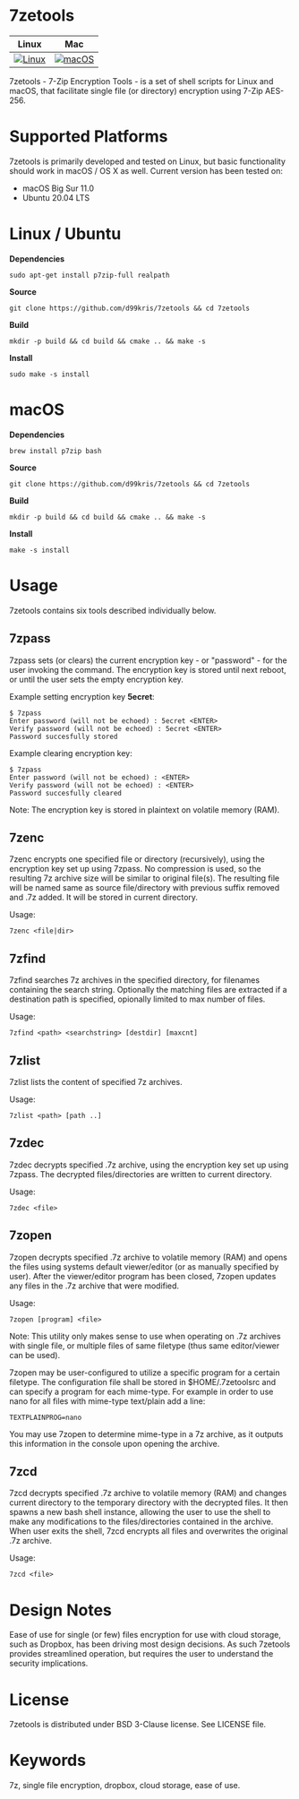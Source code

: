 7zetools
========

| **Linux** | **Mac** |
|-----------|---------|
| [![Linux](https://github.com/d99kris/7zetools/workflows/Linux/badge.svg)](https://github.com/d99kris/7zetools/actions?query=workflow%3ALinux) | [![macOS](https://github.com/d99kris/7zetools/workflows/macOS/badge.svg)](https://github.com/d99kris/7zetools/actions?query=workflow%3AmacOS) |

7zetools - 7-Zip Encryption Tools - is a set of shell scripts for Linux and macOS, that 
facilitate single file (or directory) encryption using 7-Zip AES-256.

Supported Platforms
===================
7zetools is primarily developed and tested on Linux, but basic functionality should work in macOS / OS X as well. Current version has been tested on:
- macOS Big Sur 11.0
- Ubuntu 20.04 LTS

Linux / Ubuntu
==============

**Dependencies**

    sudo apt-get install p7zip-full realpath

**Source**

    git clone https://github.com/d99kris/7zetools && cd 7zetools

**Build**

    mkdir -p build && cd build && cmake .. && make -s

**Install**

    sudo make -s install

macOS
=====

**Dependencies**

    brew install p7zip bash

**Source**

    git clone https://github.com/d99kris/7zetools && cd 7zetools

**Build**

    mkdir -p build && cd build && cmake .. && make -s

**Install**

    make -s install

Usage
=====
7zetools contains six tools described individually below. 

7zpass
------
7zpass sets (or clears) the current encryption key - or "password" - for the 
user invoking the command. The encryption key is stored until next reboot, or
until the user sets the empty encryption key.

Example setting encryption key __5ecret__:

    $ 7zpass
    Enter password (will not be echoed) : 5ecret <ENTER>
    Verify password (will not be echoed) : 5ecret <ENTER>
    Password succesfully stored

Example clearing encryption key:

    $ 7zpass
    Enter password (will not be echoed) : <ENTER>
    Verify password (will not be echoed) : <ENTER>
    Password succesfully cleared

Note: The encryption key is stored in plaintext on volatile memory (RAM).

7zenc
-----
7zenc encrypts one specified file or directory (recursively), using the
encryption key set up using 7zpass. No compression is used, so the resulting
7z archive size will be similar to original file(s). The resulting file will be
named same as source file/directory with previous suffix removed and .7z added.
It will be stored in current directory.

Usage:

    7zenc <file|dir>

7zfind
------
7zfind searches 7z archives in the specified directory, for filenames
containing the search string. Optionally the matching files are
extracted if a destination path is specified, opionally limited to max
number of files.

Usage:

    7zfind <path> <searchstring> [destdir] [maxcnt]

7zlist
------
7zlist lists the content of specified 7z archives.

Usage:

    7zlist <path> [path ..]

7zdec
-----
7zdec decrypts specified .7z archive, using the encryption key set up using
7zpass. The decrypted files/directories are written to current directory.

Usage:

    7zdec <file>

7zopen
------
7zopen decrypts specified .7z archive to volatile memory (RAM) and opens the
files using systems default viewer/editor (or as manually specified by user). 
After the viewer/editor program has been closed, 7zopen updates any files in the
.7z archive that were modified.

Usage:

    7zopen [program] <file>

Note: This utility only makes sense to use when operating on .7z archives with
single file, or multiple files of same filetype (thus same editor/viewer can
be used).

7zopen may be user-configured to utilize a specific program for a certain
filetype. The configuration file shall be stored in $HOME/.7zetoolsrc and can 
specify a program for each mime-type. For example in order to use nano for all
files with mime-type text/plain add a line:

    TEXTPLAINPROG=nano

You may use 7zopen to determine mime-type in a 7z archive, as it outputs this 
information in the console upon opening the archive.

7zcd
----
7zcd decrypts specified .7z archive to volatile memory (RAM) and changes current
directory to the temporary directory with the decrypted files. It then spawns a
new bash shell instance, allowing the user to use the shell to make any 
modifications to the files/directories contained in the archive. When user exits
the shell, 7zcd encrypts all files and overwrites the original .7z archive.

Usage:

    7zcd <file>

Design Notes
============
Ease of use for single (or few) files encryption for use with cloud storage, 
such as Dropbox, has been driving most design decisions. As such 7zetools
provides streamlined operation, but requires the user to understand the
security implications.

License
=======
7zetools is distributed under BSD 3-Clause license. See LICENSE file.

Keywords
========
7z, single file encryption, dropbox, cloud storage, ease of use.


